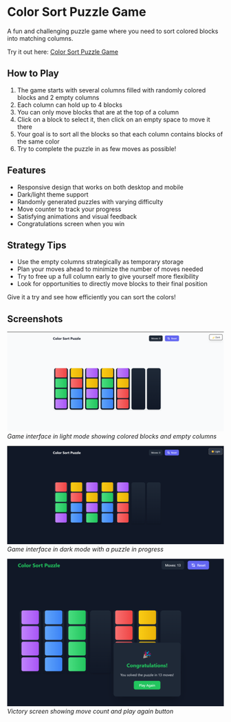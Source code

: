 # Color Sort Puzzle Game

A fun and challenging puzzle game where you need to sort colored blocks into matching columns.

Try it out here: [Color Sort Puzzle Game](https://sort-color.netlify.app/)

## How to Play

1. The game starts with several columns filled with randomly colored blocks and 2 empty columns
2. Each column can hold up to 4 blocks
3. You can only move blocks that are at the top of a column
4. Click on a block to select it, then click on an empty space to move it there
5. Your goal is to sort all the blocks so that each column contains blocks of the same color
6. Try to complete the puzzle in as few moves as possible!

## Features

- Responsive design that works on both desktop and mobile
- Dark/light theme support
- Randomly generated puzzles with varying difficulty
- Move counter to track your progress
- Satisfying animations and visual feedback
- Congratulations screen when you win

## Strategy Tips

- Use the empty columns strategically as temporary storage
- Plan your moves ahead to minimize the number of moves needed
- Try to free up a full column early to give yourself more flexibility
- Look for opportunities to directly move blocks to their final position

Give it a try and see how efficiently you can sort the colors!

## Screenshots

![Game in Light Mode](./screenshots/light-mode.png)
_Game interface in light mode showing colored blocks and empty columns_

![Game in Dark Mode](./screenshots/dark-mode.png)
_Game interface in dark mode with a puzzle in progress_

![Win Screen](./screenshots/win-screen.png)
_Victory screen showing move count and play again button_
